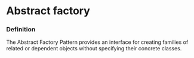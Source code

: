 # Abstract factory

### Definition

The Abstract Factory Pattern provides an interface for creating families of related or dependent
objects without specifying their concrete classes.